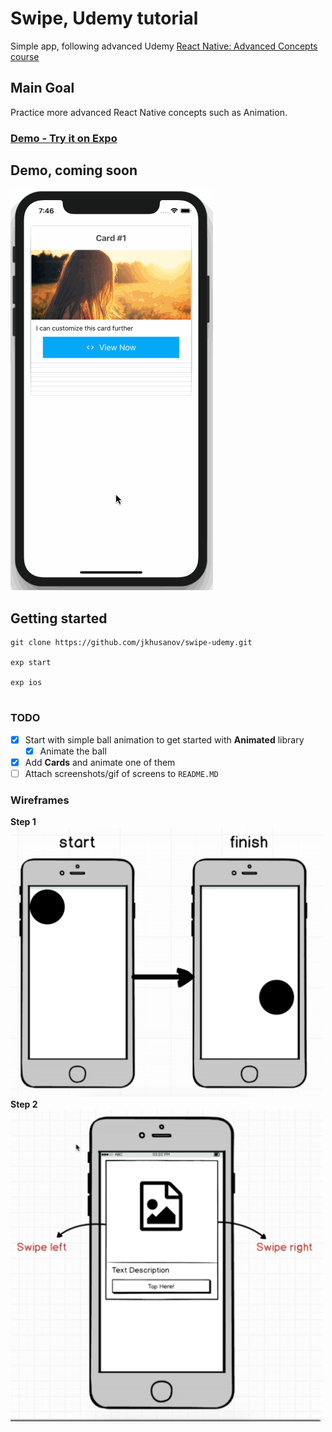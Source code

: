 # Swipe, Udemy tutorial
Simple app, following advanced Udemy [React Native: Advanced Concepts course](https://www.udemy.com/react-native-advanced/learn/v4/overview)
## Main Goal
Practice more advanced React Native concepts such as Animation. 


### [Demo - Try it on Expo](https://expo.io/@jkhusanov/swipe-udemy)

## Demo, coming soon
![Demo gif](https://github.com/jkhusanov/swipe-udemy/blob/master/screenshots/demo.gif)



## Getting started

```
git clone https://github.com/jkhusanov/swipe-udemy.git

exp start

exp ios


```

### TODO

- [x] Start with simple ball animation to get started with **Animated** library
  - [x] Animate the ball
- [x] Add **Cards** and animate one of them
- [ ] Attach screenshots/gif of screens to `README.MD`

### Wireframes
<div style={{display: flex; flex-direction: row}}>
  <b>Step 1</b>
  <img  alt="wireframe1" src="screenshots/wireframe1.png" width="500" />
  <b>Step 2</b>
  <img  alt="wireframe2" src="screenshots/wireframe2.png" width="500" />
</div>
